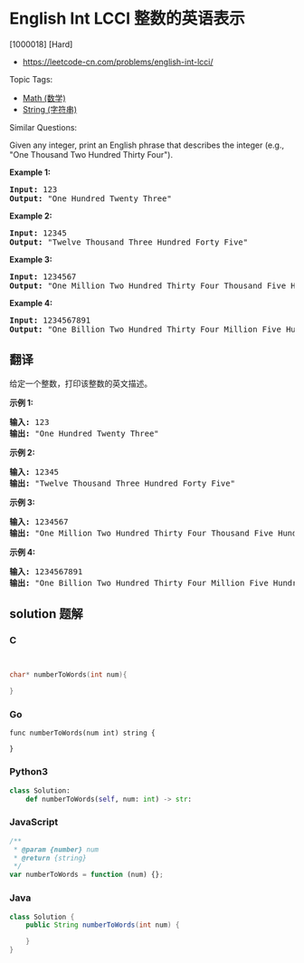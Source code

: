 # English Int LCCI 整数的英语表示

[1000018] [Hard]

- https://leetcode-cn.com/problems/english-int-lcci/

Topic Tags:

- [Math (数学)](https://leetcode-cn.com/tag/math/)
- [String (字符串)](https://leetcode-cn.com/tag/string/)

Similar Questions:

Given any integer, print an English phrase that describes the integer (e.g., "One Thousand Two Hundred Thirty Four").

**Example 1:**

<pre><strong>Input:</strong> 123
<strong>Output:</strong> "One Hundred Twenty Three"
</pre>

**Example 2:**

<pre><strong>Input:</strong> 12345
<strong>Output:</strong> "Twelve Thousand Three Hundred Forty Five"</pre>

**Example 3:**

<pre><strong>Input:</strong> 1234567
<strong>Output:</strong> "One Million Two Hundred Thirty Four Thousand Five Hundred Sixty Seven"</pre>

**Example 4:**

<pre><strong>Input:</strong> 1234567891
<strong>Output:</strong> "One Billion Two Hundred Thirty Four Million Five Hundred Sixty Seven Thousand Eight Hundred Ninety One"</pre>

## 翻译

给定一个整数，打印该整数的英文描述。

**示例 1:**

<pre><strong>输入:</strong> 123
<strong>输出:</strong> "One Hundred Twenty Three"
</pre>

**示例 2:**

<pre><strong>输入:</strong> 12345
<strong>输出:</strong> "Twelve Thousand Three Hundred Forty Five"</pre>

**示例 3:**

<pre><strong>输入:</strong> 1234567
<strong>输出:</strong> "One Million Two Hundred Thirty Four Thousand Five Hundred Sixty Seven"</pre>

**示例 4:**

<pre><strong>输入:</strong> 1234567891
<strong>输出:</strong> "One Billion Two Hundred Thirty Four Million Five Hundred Sixty Seven Thousand Eight Hundred Ninety One"</pre>

## solution 题解

### C

```c


char* numberToWords(int num){

}


```

### Go

```golang
func numberToWords(num int) string {

}
```

### Python3

```python
class Solution:
    def numberToWords(self, num: int) -> str:
```

### JavaScript

```javascript
/**
 * @param {number} num
 * @return {string}
 */
var numberToWords = function (num) {};
```

### Java

```java
class Solution {
    public String numberToWords(int num) {

    }
}
```
